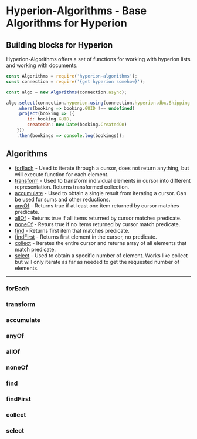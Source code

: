 # Hyperion-Algorithms - Base Algorithms for Hyperion

## Building blocks for Hyperion

Hyperion-Algorithms offers a set of functions for working with hyperion lists and working with documents.

```js
const Algorithms = require('hyperion-algorithms');
const connection = require('{get hyperion somehow}');

const algo = new Algorithms(connection.async);

algo.select(connection.hyperion.using(connection.hyperion.dbx.Shipping.Booking.ListByTime))
    .where(booking => booking.GUID !== undefined)
    .project(booking => ({
        id: booking.GUID,
        createdOn: new Date(booking.CreatedOn)
    }))
    .then(bookings => console.log(bookings));
```

## Algorithms
- [forEach](#forEach) - Used to iterate through a cursor, does not return anything, but will execute function for each element.
- [transform](#transform) - Used to transform individual elements in cursor into different representation. Returns transformed collection.
- [accumulate](#accumulate) - Used to obtain a single result from iterating a cursor. Can be used for sums and other reductions.
- [anyOf](#anyOf) - Returns true if at least one item returned by cursor matches predicate.
- [allOf](#allOf) - Returns true if all items returned by cursor matches predicate.
- [noneOf](#noneOf) - Returs true if no items returned by cursor match predicate.
- [find](#find) - Returns first item that matches predicate.
- [findFirst](#findFirst) - Returns first element in the cursor, no predicate.
- [collect](#collect) - Iterates the entire cursor and returns array of all elements that match predicate.
- [select](#select) - Used to obtain a specific number of element. Works like collect but will only iterate as far as needed to get the requested number of elements.

---

### forEach
### transform
### accumulate
### anyOf
### allOf
### noneOf
### find
### findFirst
### collect
### select